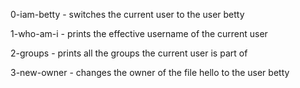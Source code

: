 0-iam-betty - switches the current user to the user betty

1-who-am-i - prints the effective username of the current user

2-groups - prints all the groups the current user is part of

3-new-owner - changes the owner of the file hello to the user betty


